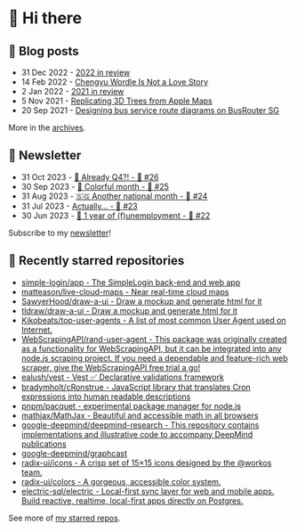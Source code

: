 # 👋 Hi there

## 📝 Blog posts

<!-- feed start -->
- 31 Dec 2022 - [2022 in review](https://cheeaun.com/blog/2022/12/2022-in-review/)
- 14 Feb 2022 - [Chengyu Wordle Is Not a Love Story](https://cheeaun.com/blog/2022/02/chengyu-wordle-is-not-a-love-story/)
- 2 Jan 2022 - [2021 in review](https://cheeaun.com/blog/2022/01/2021-in-review/)
- 5 Nov 2021 - [Replicating 3D Trees from Apple Maps](https://cheeaun.com/blog/2021/11/replicating-3d-trees-apple-maps/)
- 20 Sep 2021 - [Designing bus service route diagrams on BusRouter SG](https://cheeaun.com/blog/2021/09/bus-service-route-diagrams-busrouter-sg/)
<!-- feed end -->

More in the [archives](https://cheeaun.com/blog/archives/).

## 📰 Newsletter

<!-- newsletter start -->
- 31 Oct 2023 - [🫣 Already Q4?! - 🥫 #26](https://cheeaun.substack.com/p/already-q4-26)
- 30 Sep 2023 - [🎨 Colorful month - 🥫 #25](https://cheeaun.substack.com/p/colorful-month-25)
- 31 Aug 2023 - [🇸🇬 Another national month - 🥫 #24](https://cheeaun.substack.com/p/another-national-month-24)
- 31 Jul 2023 - [Actually… - 🥫 #23](https://cheeaun.substack.com/p/actually-23)
- 30 Jun 2023 - [🎂 1 year of (f)unemployment - 🥫 #22](https://cheeaun.substack.com/p/1-year-of-funemployment-22)
<!-- newsletter end -->

Subscribe to my [newsletter](https://cheeaun.substack.com/)!

## 🌟 Recently starred repositories

<!-- starred repos start -->
- [simple-login/app - The SimpleLogin back-end and web app](https://github.com/simple-login/app)
- [matteason/live-cloud-maps - Near real-time cloud maps](https://github.com/matteason/live-cloud-maps)
- [SawyerHood/draw-a-ui - Draw a mockup and generate html for it](https://github.com/SawyerHood/draw-a-ui)
- [tldraw/draw-a-ui - Draw a mockup and generate html for it](https://github.com/tldraw/draw-a-ui)
- [Kikobeats/top-user-agents - A list of most common User Agent used on Internet.](https://github.com/Kikobeats/top-user-agents)
- [WebScrapingAPI/rand-user-agent - This package was originally created as a functionality for WebScrapingAPI, but it can be integrated into any node.js scraping project. If you need a dependable and feature-rich web scraper, give the WebScrapingAPI free trial a go!](https://github.com/WebScrapingAPI/rand-user-agent)
- [ealush/vest - Vest ✅ Declarative validations framework](https://github.com/ealush/vest)
- [bradymholt/cRonstrue - JavaScript library that translates Cron expressions into human readable descriptions](https://github.com/bradymholt/cRonstrue)
- [pnpm/pacquet - experimental package manager for node.js](https://github.com/pnpm/pacquet)
- [mathjax/MathJax - Beautiful and accessible math in all browsers](https://github.com/mathjax/MathJax)
- [google-deepmind/deepmind-research - This repository contains implementations and illustrative code to accompany DeepMind publications](https://github.com/google-deepmind/deepmind-research)
- [google-deepmind/graphcast](https://github.com/google-deepmind/graphcast)
- [radix-ui/icons - A crisp set of 15×15 icons designed by the @workos team.](https://github.com/radix-ui/icons)
- [radix-ui/colors - A gorgeous, accessible color system.](https://github.com/radix-ui/colors)
- [electric-sql/electric - Local-first sync layer for web and mobile apps. Build reactive, realtime, local-first apps directly on Postgres.](https://github.com/electric-sql/electric)
<!-- starred repos end -->

See more of [my starred repos](https://github.com/stars/cheeaun/).
